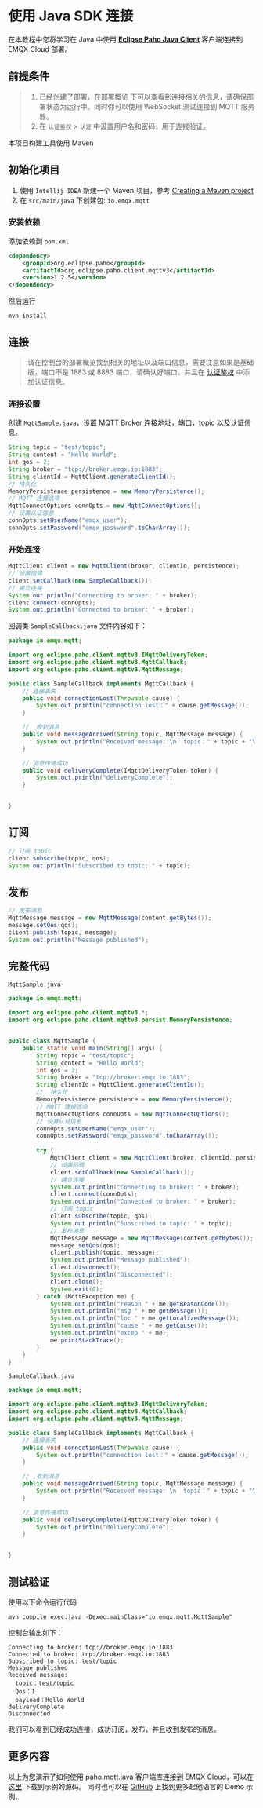 # 使用 Java SDK 连接

在本教程中您将学习在 Java 中使用 [**Eclipse Paho Java Client**](https://github.com/eclipse/paho.mqtt.java) 客户端连接到 EMQX Cloud 部署。

## 前提条件

> 1. 已经创建了部署，在部署概览 下可以查看到连接相关的信息，请确保部署状态为运行中。同时你可以使用 WebSocket 测试连接到 MQTT 服务器。
> 2. 在 `认证鉴权` > `认证` 中设置用户名和密码，用于连接验证。

本项目构建工具使用 Maven

## 初始化项目

1. 使用 `Intellij IDEA` 新建一个 Maven 项目，参考 [Creating a Maven project](https://www.jetbrains.com/idea/guide/tutorials/working-with-maven/creating-a-project/)
2. 在 `src/main/java` 下创建包: `io.emqx.mqtt`

### 安装依赖

添加依赖到 `pom.xml`

```xml
<dependency>
    <groupId>org.eclipse.paho</groupId>
    <artifactId>org.eclipse.paho.client.mqttv3</artifactId>
    <version>1.2.5</version>
</dependency>
```

然后运行

```shell
mvn install
```

## 连接

> 请在控制台的部署概览找到相关的地址以及端口信息，需要注意如果是基础版，端口不是 1883 或 8883 端口，请确认好端口。并且在 [认证鉴权](../deployments/auth_dedicated.md) 中添加认证信息。

### 连接设置

创建 `MqttSample.java`，设置 MQTT Broker 连接地址，端口，topic 以及认证信息。

```java
String topic = "test/topic";
String content = "Hello World";
int qos = 2;
String broker = "tcp://broker.emqx.io:1883";
String clientId = MqttClient.generateClientId();
// 持久化
MemoryPersistence persistence = new MemoryPersistence();
// MQTT 连接选项
MqttConnectOptions connOpts = new MqttConnectOptions();
// 设置认证信息
connOpts.setUserName("emqx_user");
connOpts.setPassword("emqx_password".toCharArray());
```

### 开始连接

```Java
MqttClient client = new MqttClient(broker, clientId, persistence);
// 设置回调
client.setCallback(new SampleCallback());
// 建立连接
System.out.println("Connecting to broker: " + broker);
client.connect(connOpts);
System.out.println("Connected to broker: " + broker);
```

回调类 `SampleCallback.java` 文件内容如下：

```Java
package io.emqx.mqtt;

import org.eclipse.paho.client.mqttv3.IMqttDeliveryToken;
import org.eclipse.paho.client.mqttv3.MqttCallback;
import org.eclipse.paho.client.mqttv3.MqttMessage;

public class SampleCallback implements MqttCallback {
    // 连接丢失
    public void connectionLost(Throwable cause) {
        System.out.println("connection lost：" + cause.getMessage());
    }

    //  收到消息
    public void messageArrived(String topic, MqttMessage message) {
        System.out.println("Received message: \n  topic：" + topic + "\n  Qos：" + message.getQos() + "\n  payload：" + new String(message.getPayload()));
    }

    // 消息传递成功
    public void deliveryComplete(IMqttDeliveryToken token) {
        System.out.println("deliveryComplete");
    }


}
```

## 订阅

```Java
// 订阅 topic
client.subscribe(topic, qos);
System.out.println("Subscribed to topic: " + topic);
```

## 发布

```Java
// 发布消息
MqttMessage message = new MqttMessage(content.getBytes());
message.setQos(qos);
client.publish(topic, message);
System.out.println("Message published");
```

## 完整代码

`MqttSample.java`

```Java
package io.emqx.mqtt;

import org.eclipse.paho.client.mqttv3.*;
import org.eclipse.paho.client.mqttv3.persist.MemoryPersistence;


public class MqttSample {
    public static void main(String[] args) {
        String topic = "test/topic";
        String content = "Hello World";
        int qos = 2;
        String broker = "tcp://broker.emqx.io:1883";
        String clientId = MqttClient.generateClientId();
        //  持久化
        MemoryPersistence persistence = new MemoryPersistence();
        // MQTT 连接选项
        MqttConnectOptions connOpts = new MqttConnectOptions();
        // 设置认证信息
        connOpts.setUserName("emqx_user");
        connOpts.setPassword("emqx_password".toCharArray());
        
        try {
            MqttClient client = new MqttClient(broker, clientId, persistence);
            // 设置回调
            client.setCallback(new SampleCallback());
            // 建立连接
            System.out.println("Connecting to broker: " + broker);
            client.connect(connOpts);
            System.out.println("Connected to broker: " + broker);
            // 订阅 topic
            client.subscribe(topic, qos);
            System.out.println("Subscribed to topic: " + topic);
            // 发布消息
            MqttMessage message = new MqttMessage(content.getBytes());
            message.setQos(qos);
            client.publish(topic, message);
            System.out.println("Message published");
            client.disconnect();
            System.out.println("Disconnected");
            client.close();
            System.exit(0);
        } catch (MqttException me) {
            System.out.println("reason " + me.getReasonCode());
            System.out.println("msg " + me.getMessage());
            System.out.println("loc " + me.getLocalizedMessage());
            System.out.println("cause " + me.getCause());
            System.out.println("excep " + me);
            me.printStackTrace();
        }
    }
}
```

`SampleCallback.java`

```Java
package io.emqx.mqtt;

import org.eclipse.paho.client.mqttv3.IMqttDeliveryToken;
import org.eclipse.paho.client.mqttv3.MqttCallback;
import org.eclipse.paho.client.mqttv3.MqttMessage;

public class SampleCallback implements MqttCallback {
    // 连接丢失
    public void connectionLost(Throwable cause) {
        System.out.println("connection lost：" + cause.getMessage());
    }

    //  收到消息
    public void messageArrived(String topic, MqttMessage message) {
        System.out.println("Received message: \n  topic：" + topic + "\n  Qos：" + message.getQos() + "\n  payload：" + new String(message.getPayload()));
    }

    // 消息传递成功
    public void deliveryComplete(IMqttDeliveryToken token) {
        System.out.println("deliveryComplete");
    }


}
```

## 测试验证

使用以下命令运行代码

```shell
mvn compile exec:java -Dexec.mainClass="io.emqx.mqtt.MqttSample"
```

控制台输出如下：

```shell
Connecting to broker: tcp://broker.emqx.io:1883
Connected to broker: tcp://broker.emqx.io:1883
Subscribed to topic: test/topic
Message published
Received message: 
  topic：test/topic
  Qos：1
  payload：Hello World
deliveryComplete
Disconnected
```

我们可以看到已经成功连接，成功订阅，发布，并且收到发布的消息。

## 更多内容

以上为您演示了如何使用 paho.mqtt.java 客户端库连接到 EMQX Cloud，可以在 [这里](https://github.com/emqx/MQTT-Client-Examples/tree/master/mqtt-client-Java) 下载到示例的源码。
同时也可以在 [GitHub](https://github.com/emqx/MQTT-Client-Examples) 上找到更多起他语言的 Demo 示例。
